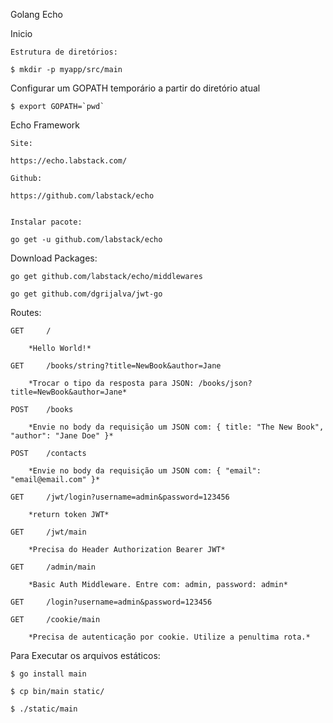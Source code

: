 Golang Echo

Inicio

    Estrutura de diretórios:

    $ mkdir -p myapp/src/main

Configurar um GOPATH temporário a partir do diretório atual

    $ export GOPATH=`pwd`


Echo Framework 

    Site: 
    
    https://echo.labstack.com/

    Github:

    https://github.com/labstack/echo


    Instalar pacote:

    go get -u github.com/labstack/echo


Download Packages:

    go get github.com/labstack/echo/middlewares

    go get github.com/dgrijalva/jwt-go


Routes:

    GET     /

        *Hello World!*

    GET     /books/string?title=NewBook&author=Jane

        *Trocar o tipo da resposta para JSON: /books/json?title=NewBook&author=Jane*

    POST    /books

        *Envie no body da requisição um JSON com: { title: "The New Book", "author": "Jane Doe" }*

    POST    /contacts

        *Envie no body da requisição um JSON com: { "email": "email@email.com" }*

    GET     /jwt/login?username=admin&password=123456

        *return token JWT*

    GET     /jwt/main

        *Precisa do Header Authorization Bearer JWT*

    GET     /admin/main

        *Basic Auth Middleware. Entre com: admin, password: admin*

    GET     /login?username=admin&password=123456

    GET     /cookie/main
    
        *Precisa de autenticação por cookie. Utilize a penultima rota.*

Para Executar os arquivos estáticos:

    $ go install main

    $ cp bin/main static/

    $ ./static/main
